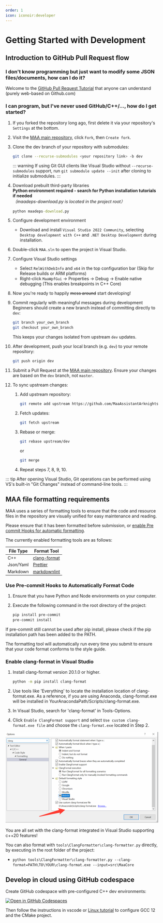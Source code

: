 ```yaml
---
order: 1
icon: iconoir:developer
---
```


# Getting Started with Development

## Introduction to GitHub Pull Request flow

### I don't know programming but just want to modify some JSON files/documents, how can I do it?

Welcome to the [GitHub Pull Request Tutorial](./pr-tutorial.md) that anyone can understand (purely web-based on Github.com)

### I can program, but I've never used GitHub/C++/..., how do I get started?

1. If you forked the repository long ago, first delete it via your repository's `Settings` at the bottom.
2. Visit the [MAA main repository](https://github.com/MaaAssistantArknights/MaaAssistantArknights), click `Fork`, then `Create fork`.
3. Clone the dev branch of your repository with submodules:

    ```bash
    git clone --recurse-submodules <your repository link> -b dev
    ```

    ::: warning
    If using Git GUI clients like Visual Studio without `--recurse-submodules` support, run `git submodule update --init` after cloning to initialize submodules.
    :::

4. Download prebuilt third-party libraries  
   **Python environment required - search for Python installation tutorials if needed**  
   _（maadeps-download.py is located in the project root）_

    ```cmd
    python maadeps-download.py
    ```

5. Configure development environment

    - Download and install `Visual Studio 2022 Community`, selecting `Desktop development with C++` and `.NET Desktop Development` during installation.

6. Double-click `MAA.sln` to open the project in Visual Studio.
7. Configure Visual Studio settings

    - Select `RelWithDebInfo` and `x64` in the top configuration bar (Skip for Release builds or ARM platforms)
    - Right-click `MaaWpfGui` -> Properties -> Debug -> Enable native debugging (This enables breakpoints in C++ Core)

8. Now you're ready to happily ~~mess around~~ start developing!
9. Commit regularly with meaningful messages during development  
   Beginners should create a new branch instead of committing directly to `dev`:

    ```bash
    git branch your_own_branch
    git checkout your_own_branch
    ```

    This keeps your changes isolated from upstream `dev` updates.

10. After development, push your local branch (e.g. `dev`) to your remote repository:

    ```bash
    git push origin dev
    ```

11. Submit a Pull Request at the [MAA main repository](https://github.com/MaaAssistantArknights/MaaAssistantArknights). Ensure your changes are based on the `dev` branch, not `master`.
12. To sync upstream changes:

    1. Add upstream repository:

        ```bash
        git remote add upstream https://github.com/MaaAssistantArknights/MaaAssistantArknights.git
        ```

    2. Fetch updates:

        ```bash
        git fetch upstream
        ```

    3. Rebase or merge:

        ```bash
        git rebase upstream/dev
        ```

        or

        ```bash
        git merge
        ```

    4. Repeat steps 7, 8, 9, 10.

::: tip
After opening Visual Studio, Git operations can be performed using VS's built-in "Git Changes" instead of command-line tools.
:::

## MAA file formatting requirements

MAA uses a series of formatting tools to ensure that the code and resource files in the repository are visually unified for easy maintenance and reading.

Please ensure that it has been formatted before submission, or [enable Pre commit Hooks for automatic formatting](#use-pre-commit-hooks-to-automatically-format-code).

The currently enabled formatting tools are as follows:

|File Type | Format Tool|
| --- | --- |
| C++ | [clang-format](https://clang.llvm.org/docs/ClangFormat.html) |
| Json/Yaml | [Prettier](https://prettier.io/) |
| Markdown | [markdownlint](https://github.com/DavidAnson/markdownlint-cli2) |

### Use Pre-commit Hooks to Automatically Format Code

1. Ensure that you have Python and Node environments on your computer.

2. Execute the following command in the root directory of the project:

    ```bash
    pip install pre-commit
    pre-commit install
    ```

If pre-commit still cannot be used after pip install, please check if the pip installation path has been added to the PATH.

The formatting tool will automatically run every time you submit to ensure that your code format conforms to the style guide.

### Enable clang-format in Visual Studio

1. Install clang-format version 20.1.0 or higher.

    ```bash
    python -m pip install clang-format
    ```

2. Use tools like 'Everything' to locate the installation location of clang-format.exe. As a reference, if you are using Anaconda, clang-format.exe will be installed in YourAnacondaPath/Scripts/clang-format.exe.
3. In Visual Studio, search for 'clang-format' in Tools-Options.
4. Click `Enable ClangFormat support` and select `Use custom clang-format.exe file` and choose the `clang-format.exe` located in Step 2.

![Enable clang-format in Visual Studio](/images/zh-cn/development-enable-vs-clang-format.png)

You are all set with the clang-format integrated in Visual Studio supporting c++20 features!

You can also format with `tools\ClangFormatter\clang-formatter.py` directly, by executing in the root folder of the project:

- `python tools\ClangFormatter\clang-formatter.py --clang-format=PATH\TO\YOUR\clang-format.exe --input=src\MaaCore`

## Develop in cloud using GitHub codespace

Create GitHub codespace with pre-configured C++ dev environments:

[![Open in GitHub Codespaces](https://github.com/codespaces/badge.svg?color=green)](https://codespaces.new/MaaAssistantArknights/MaaAssistantArknights)

Then follow the instructions in vscode or [Linux tutorial](./linux-tutorial.md) to configure GCC 12 and the CMake project.
